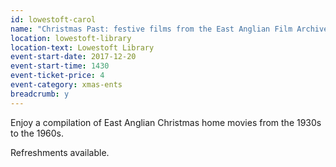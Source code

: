 ```yaml
---
id: lowestoft-carol
name: "Christmas Past: festive films from the East Anglian Film Archive"
location: lowestoft-library
location-text: Lowestoft Library
event-start-date: 2017-12-20
event-start-time: 1430
event-ticket-price: 4
event-category: xmas-ents
breadcrumb: y
---
```


Enjoy a compilation of East Anglian Christmas home movies from the 1930s to the 1960s.

Refreshments available.
